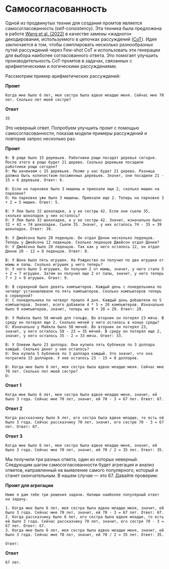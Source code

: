 # Самосогласованность

Одной из продвинутых техник для создания промтов является самосогласованность (self-consistency). Эта техника была предложена в работе [Wang et al. (2022)](https://arxiv.org/abs/2203.11171) в качестве замены «жадного» декодирования, используемого в цепочках рассуждений ([CoT](CoT.md)). Идея заключается в том, чтобы сэмплировать несколько разнообразных путей рассуждений через Few-shot CoT и использовать эти генерации для выбора наиболее согласованного ответа. Это помогает улучшить производительность CoT-промтов в задачах, связанных с арифметическими и логическими рассуждениями.

Рассмотрим пример арифметических рассуждений:

**Промт**
```
Когда мне было 6 лет, моя сестра была вдвое младше меня. Сейчас мне 70 лет. Сколько лет моей сестре?
```

**Ответ**

```
35
```

Это неверный ответ. Попробуем улучшить промт с помощью самосогласованности, показав модели примеры рассуждений и повторив запрос несколько раз:

**Промт**

```
В: В роще было 15 деревьев. Работники рощи посадят деревья сегодня. После этого в роще будет 21 дерево. Сколько деревьев посадили работники рощи сегодня?
О: Мы начинаем с 15 деревьев. Позже у нас будет 21 дерево. Разница должна быть количеством посаженных деревьев. Значит, они посадили 21 - 15 = 6 деревьев. Ответ: 6.

В: Если на парковке было 3 машины и приехали еще 2, сколько машин на парковке?
О: На парковке уже было 3 машины. Приехали еще 2. Теперь на парковке 3 + 2 = 5 машин. Ответ: 5.

В: У Леи было 32 шоколадки, а у ее сестры 42. Если они съели 35, сколько шоколадок у них осталось?
О: У Леи было 32 шоколадки, а у ее сестры 42. Значит, изначально было 32 + 42 = 74 шоколадки. Съели 35. Значит, у них осталось 74 - 35 = 39 шоколадок. Ответ: 39.

В: У Джейсона было 20 леденцов. Он отдал Денни несколько леденцов. Теперь у Джейсона 12 леденцов. Сколько леденцов Джейсон отдал Денни?
О: У Джейсона было 20 леденцов. Так как у него осталось 12, он отдал Денни 20 - 12 = 8 леденцов. Ответ: 8.

В: У Шона было пять игрушек. На Рождество он получил по две игрушки от мамы и папы. Сколько игрушек у него теперь?
О: У него было 5 игрушек. Он получил 2 от мамы, значит, у него стало 5 + 2 = 7 игрушек. Затем он получил еще 2 от папы, значит, у него теперь 7 + 2 = 9 игрушек. Ответ: 9.

В: В серверной было девять компьютеров. Каждый день с понедельника по четверг устанавливали по пять компьютеров. Сколько компьютеров теперь в серверной?
О: С понедельника по четверг прошло 4 дня. Каждый день добавляли по 5 компьютеров. Значит, всего добавили 4 * 5 = 20 компьютеров. Изначально было 9 компьютеров, значит, теперь их 9 + 20 = 29. Ответ: 29.

В: У Майкла было 58 мячей для гольфа. Во вторник он потерял 23 мяча. В среду он потерял еще 2. Сколько мячей у него осталось в конце среды?
О: Изначально у Майкла было 58 мячей. Во вторник он потерял 23, значит, у него осталось 58 - 23 = 35 мячей. В среду он потерял еще 2, значит, у него осталось 35 - 2 = 33 мяча. Ответ: 33.

В: У Оливии было 23 доллара. Она купила пять бубликов по 3 доллара каждый. Сколько денег у нее осталось?
О: Она купила 5 бубликов по 3 доллара каждый. Это значит, что она потратила 15 долларов. У нее осталось 23 - 15 = 8 долларов.

В: Когда мне было 6 лет, моя сестра была вдвое младше меня. Сейчас мне 70 лет. Сколько лет моей сестре?
О:
```

**Ответ 1**

```
Когда мне было 6 лет, моя сестра была вдвое младше меня, значит, ей было 3 года. Сейчас мне 70 лет, значит, ей 70 - 3 = 67 лет. Ответ: 67.
```

**Ответ 2**

```
Когда рассказчику было 6 лет, его сестра была вдвое младше, то есть ей было 3 года. Сейчас рассказчику 70 лет, значит, его сестре 70 - 3 = 67 лет. Ответ: 67.
```

**Ответ 3**

```
Когда мне было 6 лет, моя сестра была вдвое младше меня, значит, ей было 3 года. Сейчас мне 70 лет, значит, ей 70 / 2 = 35 лет. Ответ: 35.
```

Мы получили три разных ответа, один из которых неверный. Следующим шагом самосогласованности будет агрегация и анализ ответов, направленный на выявление самого популярного, который и станет окончательным. В нашем случае — это 67. Давайте проверим:

**Промт для агрегации**

```
Ниже я дам тебе три решения задачи. Напиши наиболее популярный ответ на задачу.

1. Когда мне было 6 лет, моя сестра была вдвое младше меня, значит, ей было 3 года. Сейчас мне 70 лет, значит, ей 70 - 3 = 67 лет. Ответ: 67.
2. Когда рассказчику было 6 лет, его сестра была вдвое младше, то есть ей было 3 года. Сейчас рассказчику 70 лет, значит, его сестре 70 - 3 = 67 лет. Ответ: 67.
3. Когда мне было 6 лет, моя сестра была вдвое младше меня, значит, ей было 3 года. Сейчас мне 70 лет, значит, ей 70 / 2 = 35 лет. Ответ: 35.

Ответ:
```

**Ответ**

```
67 лет.
```